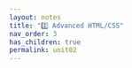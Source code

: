 ```yaml
---
layout: notes
title: "2️⃣ Advanced HTML/CSS"
nav_order: 3
has_children: true
permalink: unit02
---
```

